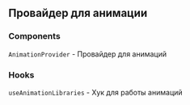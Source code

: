 ## Провайдер для анимации

### Components

`AnimationProvider` - Провайдер для анимаций

### Hooks

`useAnimationLibraries` - Хук для работы анимаций
